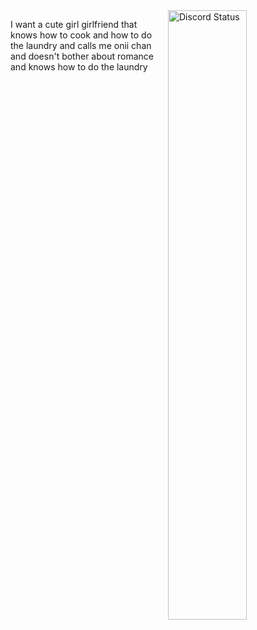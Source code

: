 <a href="https://discord.com/users/625305547629133825" target="_blank">
	<img width="50%" align="right" alt="Discord Status" src="https://lanyard.cnrad.dev/api/625305547629133825?bg=1f1f1f&borderRadius=5px">
</a>
<!-- <a href="https://wakatime.com/@Crawl" target="_blank">
	<img width="50%" align="right" alt="Weekly Stats" src="https://github-readme-stats.vercel.app/api/wakatime?username=Crawl&border_radius=5px&theme=dark&bg_color=1f1f1f&border_color=1f1f1f&icon_color=58a6ff&show_icons=true&disable_animations=true&custom_title=Weekly%20Stats">
</a> -->

I want a cute girl girlfriend that knows how to cook and how to do the laundry and calls me onii chan and doesn't bother about romance and knows how to do the laundry
